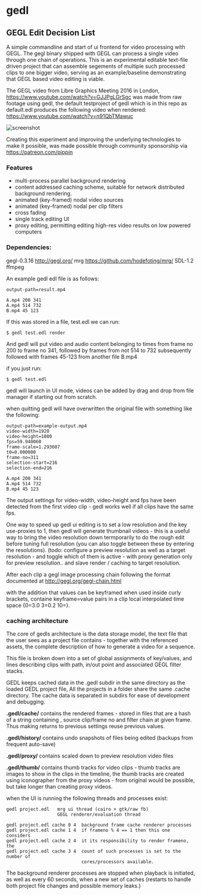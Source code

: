 # gedl

## GEGL Edit Decision List

A simple commandline and start of ui frontend for video processing with GEGL.
The gegl binary shipped with GEGL can process a single video through one chain
of operations. This is an experimental editable text-file driven project that
can assemble segements of multiple such processed clips to one bigger video,
serving as an example/baseline demonstrating that GEGL based video editing is
viable.

The GEGL video from Libre Graphics Meeting 2016 in London,
https://www.youtube.com/watch?v=GJJPgLGrSgc was made from raw footage using
gedl, the default testproject of gedl which is in this repo as default.edl
produces the following video when rendered:
https://www.youtube.com/watch?v=n91QbTMawuc

![screenshot](http://pippin.gimp.org/gedl/gedl-help.png)

Creating this experiment and improving the underlying technologies to make it
possible, was made possible through community sponsorship via
https://patreon.com/pippin

### Features

 - multi-process parallel background rendering
 - content addressed caching scheme, suitable for network distributed background rendering.
 - animated (key-framed) nodal video sources
 - animated (key-framed) nodal per clip filters
 - cross fading
 - single track editing UI
 - proxy editing, permitting editing high-res video results on low powered computers

### Dependencies:

   gegl-0.3.16  http://gegl.org/
   mrg          https://github.com/hodefoting/mrg/
   SDL-1.2
   ffmpeg


An example gedl edl file is as follows:

    output-path=result.mp4
    
    A.mp4 200 341
    A.mp4 514 732
    B.mp4 45 123


If this was stored in a file, test.edl we can run:

    $ gedl test.edl render

And gedl will put video and audio content belonging to times from frame no 200 to frame no 341, followed by frames from not 514 to 732 subsequently followed with frames 45-123 from another file B.mp4

if you just run:

    $ gedl test.edl

gedl will launch in UI mode, videos can be added by drag and drop from
file manager if starting out from scratch.

when quitting gedl will have overwritten the original file
with something like the following:

    output-path=example-output.mp4
    video-width=1920
    video-height=1080
    fps=59.940060
    frame-scale=1.293607
    t0=0.000000
    frame-no=311
    selection-start=216
    selection-end=216
    
    A.mp4 200 341
    A.mp4 514 732
    B.mp4 45 123

The output settings  for video-width, video-height and fps have been detected
from the first video clip - gedl works well if all clips have the same fps.

One way to speed up gedl ui editing is to set a low resolution and the key
use-proxies to 1, then gedl will generate thumbnail videos - this is a useful
way to bring the video resolution down termporarily to do the rough edit before
tuning full resolution (you can also toggle between these by entering the
resolutions). (todo: configure a preview resolution as well as a target
resolution - and toggle which of them is active - with proxy generation only
for preview resolution.. and slave render / caching to target resolution.

After each clip a gegl image processing chain following the format documented
at http://gegl.org/gegl-chain.html

with the addition that values can be keyframed when used inside curly brackets,
containe keyframe=value pairs in a clip local interpolated time space {0=3.0
3=0.2 10=}.


### caching architecture

The core of gedls architecture is the data storage model, the text file that
the user sees as a project file contains - together with the referenced assets,
the complete description of how to generate a video for a sequence.

This file is broken down into a set of global assignments of key/values, and
lines describing clips with path, in/out point and associated GEGL filter
stacks.

GEDL keeps cached data in the .gedl subdir in the same directory as the loaded
GEDL project file, All the projects in a folder share the same .cache
directory. The cache data is separated in subdirs for ease of development and
debugging.

**.gedl/cache/**   contains the rendered frames - stored in files that are a hash
of a string containing , source clip/frame no and filter chain at given frame.
Thus making returns to previous settings reuse previous values.

**.gedl/history/**  contains undo snapshots of files being edited (backups from
frequent auto-save)

**.gedl/proxy/**  contains scaled down to preview resolution video files

**.gedl/thumb/**  contains thumb tracks for video clips - thumb tracks are images
to show in the clips in the timeline, the thumb tracks are created using
iconographer from the proxy videos - from original would be possible, but take
longer than creating proxy videos.


when the UI is running the following threads and processes exist:

    gedl project.edl   mrg ui thread (cairo + gtk/raw fb)
                       GEGL renderer/evaluation thread

    gedl project.edl cache 0 4  background frame cache renderer processes
    gedl project.edl cache 1 4  if frameno % 4 == 1 then this one considers
    gedl project.edl cache 2 4  it its responsibility to render frameno, the
    gedl project.edl cache 3 4  count of such processes is set to the number of
                                cores/processors available.

The background renderer processes are stopped when playback is initiated, as
well as every 60 seconds, when a new set of caches (restarts to handle both
project file changes and possible memory leaks.)

